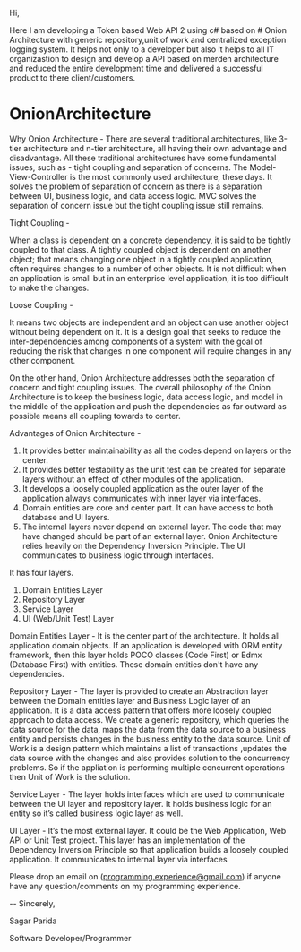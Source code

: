 Hi,

Here I am developing a Token based Web API 2 using c# based on # Onion Architecture with generic repository,unit of work and centralized exception logging system. It helps not only to a developer but also it helps to all IT organizastion to design and develop a API based on merden architecture and reduced the entire development time and delivered a successful product to there client/customers. 


# OnionArchitecture

Why Onion Architecture - 
There are several traditional architectures, like 3-tier architecture and n-tier architecture, all having their own advantage and disadvantage. All these traditional architectures have some fundamental issues, such as - tight coupling and separation of concerns. The Model-View-Controller is the most commonly used architecture, these days. It solves the problem of separation of concern as there is a separation between UI, business logic, and data access logic. MVC solves the separation of concern issue but the tight coupling issue still remains.
 
Tight Coupling - 
 
When a class is dependent on a concrete dependency, it is said to be tightly coupled to that class. A tightly coupled object is dependent on another object; that means changing one object in a tightly coupled application, often requires changes to a number of other objects. It is not difficult when an application is small but in an enterprise level application, it is too difficult to make the changes.
 
Loose Coupling - 
 
It means two objects are independent and an object can use another object without being dependent on it. It is a design goal that seeks to reduce the inter-dependencies among components of a system with the goal of reducing the risk that changes in one component will require changes in any other component.
 
On the other hand, Onion Architecture addresses both the separation of concern and tight coupling issues. The overall philosophy of the Onion Architecture is to keep the business logic, data access logic, and model in the middle of the application and push the dependencies as far outward as possible means all coupling towards to center.
 
 
Advantages of Onion Architecture - 
1. It provides better maintainability as all the codes depend on layers or the center.
2. It provides better testability as the unit test can be created for separate layers without an effect of other modules of the application.
3. It develops a loosely coupled application as the outer layer of the application always communicates with inner layer via interfaces.
4. Domain entities are core and center part. It can have access to both database and UI layers.
5. The internal layers never depend on external layer. The code that may have changed should be part of an external layer.
Onion Architecture relies heavily on the Dependency Inversion Principle. The UI communicates to business logic through interfaces. 

It has four layers.
1. Domain Entities Layer
2. Repository Layer
3. Service Layer
4. UI (Web/Unit Test) Layer

Domain Entities Layer - 
It is the center part of the architecture. It holds all application domain objects. If an application is developed with ORM entity framework, then this layer holds POCO classes (Code First) or Edmx (Database First) with entities. These domain entities don't have any dependencies.

Repository Layer - 
The layer is provided to create an Abstraction layer between the Domain entities layer and Business Logic layer of an application. It is a data access pattern that offers more loosely coupled approach to data access. We create a generic repository, which queries the data source for the data, maps the data from the data source to a business entity and persists changes in the business entity to the data source. Unit of Work is a design pattern which maintains a list of transactions ,updates the data source with the changes and also provides solution to the concurrency problems. So if the appliation is performing multiple concurrent operations then Unit of Work is the solution.

Service Layer - 
The layer holds interfaces which are used to communicate between the UI layer and repository layer. It holds business logic for an entity so it’s called business logic layer as well.

UI Layer - 
It’s the most external layer. It could be the Web Application, Web API or Unit Test project. This layer has an implementation of the Dependency Inversion Principle so that application builds a loosely coupled application. It communicates to internal layer via interfaces




Please drop an email on (programming.experience@gmail.com) if anyone have any question/comments on my programming experience.  



-- 
Sincerely,

Sagar Parida 

Software Developer/Programmer


